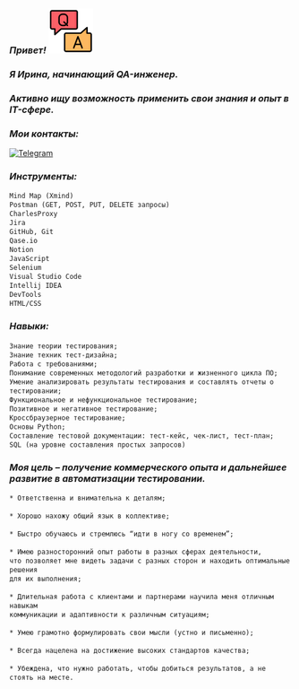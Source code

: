  ### ***Привет!*** ![img.png](img.png)

### ***Я Ирина, начинающий QA-инженер.***
### ***Активно ищу возможность применить свои знания и опыт в IT-сфере.***

### ***Мои контакты:***
[![Telegram](https://img.shields.io/badge/-Telegram-090909?style=for-the-badge&logo=telegram&logoColor=27A0D9)](https://t.me/Irina_Batychko)

### ***Инструменты:***
    Mind Map (Xmind)
    Postman (GET, POST, PUT, DELETE запросы)
    CharlesProxy
    Jira
    GitHub, Git
    Qase.io
    Notion
    JavaScript
    Selenium
    Visual Studio Code
    Intellij IDEA
    DevTools
    HTML/CSS

### ***Навыки:***
    Знание теории тестирования;
    Знание техник тест-дизайна;
    Работа с требованиями;
    Понимание современных методологий разработки и жизненного цикла ПО;
    Умение анализировать результаты тестирования и составлять отчеты о тестировании;
    Функциональное и нефункциональное тестирование;
    Позитивное и негативное тестирование;
    Кроссбраузерное тестирование;
    Основы Python;
    Составление тестовой документации: тест-кейс, чек-лист, тест-план;
    SQL (на уровне составления простых запросов)

### ***Моя цель – получение коммерческого опыта и дальнейшее развитие в автоматизации тестировании.*** 
    * Ответственна и внимательна к деталям;

    * Хорошо нахожу общий язык в коллективе;

    * Быстро обучаюсь и стремлюсь “идти в ногу со временем”;

    * Имею разносторонний опыт работы в разных сферах деятельности,
    что позволяет мне видеть задачи с разных сторон и находить оптимальные решения
    для их выполнения;

    * Длительная работа с клиентами и партнерами научила меня отличным навыкам
    коммуникации и адаптивности к различным ситуациям;

    * Умею грамотно формулировать свои мысли (устно и письменно);

    * Всегда нацелена на достижение высоких стандартов качества;

    * Убеждена, что нужно работать, чтобы добиться результатов, а не стоять на месте.






